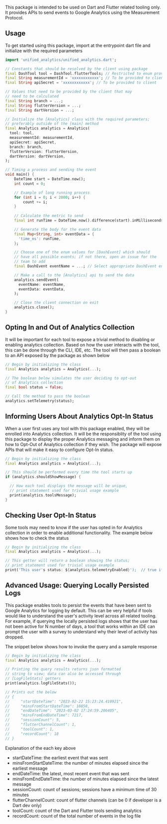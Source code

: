 This package is intended to be used on Dart and Flutter related tooling only.
It provides APIs to send events to Google Analytics using the Measurement Protocol.

## Usage

To get started using this package, import at the entrypoint dart file and
initialize with the required parameters

```dart
import 'unified_analytics/unified_analytics.dart';

// Constants that should be resolved by the client using package
final DashTool tool = DashTool.flutterTools; // Restricted to enum provided by package
final String measurementId = 'xxxxxxxxxxxx'; // To be provided to client
final String apiSecret = 'xxxxxxxxxxxx'; // To be provided to client

// Values that need to be provided by the client that may
// need to be calculated
final String branch = ...;
final String flutterVersion = ...;
final String dartVersion = ...;

// Initialize the [Analytics] class with the required parameters;
// preferably outside of the [main] method
final Analytics analytics = Analytics(
  tool: tool,
  measurementId: measurementId,
  apiSecret: apiSecret,
  branch: branch,
  flutterVersion: flutterVersion,
  dartVersion: dartVersion,
);

// Timing a process and sending the event
void main() {
    DateTime start = DateTime.now();
    int count = 0;

    // Example of long running process
    for (int i = 0; i < 2000; i++) {
        count += i;
    }
    
    // Calculate the metric to send
    final int runTime = DateTime.now().difference(start).inMilliseconds;

    // Generate the body for the event data
    final Map<String, int> eventData = {
      'time_ns': runTime,
    };

    // Choose one of the enum values for [DashEvent] which should
    // have all possible events; if not there, open an issue for the
    // team to add
    final DashEvent eventName = ...; // Select appropriate DashEvent enum value

    // Make a call to the [Analytics] api to send the data
    analytics.sendEvent(
      eventName: eventName,
      eventData: eventData,
    );

    // Close the client connection on exit
    analytics.close();
}
```

## Opting In and Out of Analytics Collection

It will be important for each tool to expose a trivial method to
disabling or enabling analytics collection. Based on how the user interacts
with the tool, this can be done through the CLI, IDE, etc. The tool will
then pass a boolean to an API exposed by the package as shown below

```dart
// Begin by initializing the class
final Analytics analytics = Analytics(...);

// The boolean below simulates the user deciding to opt-out
// of Analytics collection
final bool status = false;

// Call the method to pass the boolean
analytics.setTelemetry(status);
```

## Informing Users About Analytics Opt-In Status

When a user first uses any tool with this package enabled, they
will be enrolled into Analytics collection. It will be the responsiblity
of the tool using this package to display the proper Analytics messaging
and inform them on how to Opt-Out of Analytics collection if they wish. The
package will expose APIs that will make it easy to configure Opt-In status.

```dart
// Begin by initializing the class
final Analytics analytics = Analytics(...);

// This should be performed every time the tool starts up
if (analytics.shouldShowMessage) {

  // How each tool displays the message will be unique,
  // print statement used for trivial usage example
  print(analytics.toolsMessage);
}
```

## Checking User Opt-In Status

Some tools may need to know if the user has opted in for Analytics
collection in order to enable additional functionality. The example below
shows how to check the status

```dart
// Begin by initializing the class
final Analytics analytics = Analytics(...);

// This getter will return a boolean showing the status;
// print statement used for trivial usage example
print('This user's status: ${analytics.telemetryEnabled}');  // true if opted-in
```

## Advanced Usage: Querying Locally Persisted Logs

This package enables  tools to persist the events that have been sent
to Google Analytics for logging by default. This can be very helpful if
tools would like to understand the user's activity level across all
related tooling. For example, if querying the locally persisted logs
shows that the user has not been active for N number of days, a tool that
works within an IDE can prompt the user with a survey to understand why their
level of activity has dropped.

The snippet below shows how to invoke the query and a sample response

```dart
// Begin by initializing the class
final Analytics analytics = Analytics(...);

// Printing the query results returns json formatted
// string to view; data can also be accessed through
// [LogFileStats] getters
print(analytics.logFileStats());

// Prints out the below
// {
//     "startDateTime": "2023-02-22 15:23:24.410921",
//     "minsFromStartDateTime": 18858,
//     "endDateTime": "2023-03-02 17:24:59.206405",
//     "minsFromEndDateTime": 7217,
//     "sessionCount": 5,
//     "flutterChannelCount": 1,
//     "toolCount": 1,
//     "recordCount": 18
// }
```

Explanation of the each key above

- startDateTime: the earliest event that was sent
- minsFromStartDateTime: the number of minutes elapsed since the earliest message
- endDateTime: the latest, most recent event that was sent
- minsFromEndDateTime: the number of minutes elapsed since the latest message
- sessionCount: count of sessions; sessions have a minimum time of 30 minutes
- flutterChannelCount: count of flutter channels (can be 0 if developer is a Dart dev only)
- toolCount: count of the Dart and Flutter tools sending analytics
- recordCount: count of the total number of events in the log file